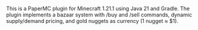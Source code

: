 <!-- Use this file to provide workspace-specific custom instructions to Copilot. For more details, visit https://code.visualstudio.com/docs/copilot/copilot-customization#_use-a-githubcopilotinstructionsmd-file -->

This is a PaperMC plugin for Minecraft 1.21.1 using Java 21 and Gradle. The plugin implements a bazaar system with /buy and /sell commands, dynamic supply/demand pricing, and gold nuggets as currency (1 nugget ≈ $1).
